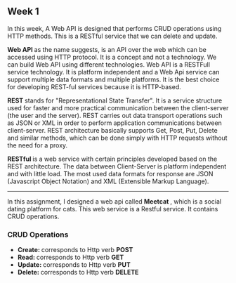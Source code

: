 ## Week 1

In this week, A Web API is designed that performs CRUD operations using HTTP methods. This is a RESTful service that we can delete and update. 

<b> Web API </b> as the name suggests, is an API over the web which can be accessed using HTTP protocol. It is a concept and not a technology. We can build Web API using different technologies. Web API is a RESTFull service technology. It is platform independent and a Web Api service can support multiple data formats and multiple platforms. It is the best choice for developing REST-ful services because it is HTTP-based. 

<b> REST </b>  stands for "Representational State Transfer". It is a service structure used for faster and more practical communication between the client-server (the user and the server). REST carries out data transport operations such as JSON or XML in order to perform application communications between client-server. REST architecture basically supports Get, Post, Put, Delete and similar methods, which can be done simply with HTTP requests without the need for a proxy. 

<b> RESTful </b> is a web service with certain principles developed based on the REST architecture. The data between Client-Server is platform independent and with little load. The most used data formats for response are JSON (Javascript Object Notation) and XML (Extensible Markup Language).

-----------------------------------------------------

In this assignment, I designed a web api called <b> Meetcat </b>, which is a social dating platform for cats. This web service is a Restful service. It contains CRUD operations.

### CRUD Operations

- <b> Create: </b> corresponds to Http verb <b> POST </b>
- <b> Read: </b> corresponds to Http verb <b> GET </b>
- <b> Update: </b> corresponds to Http verb <b> PUT </b>
- <b> Delete: </b> corresponds to Http verb <b> DELETE </b>
